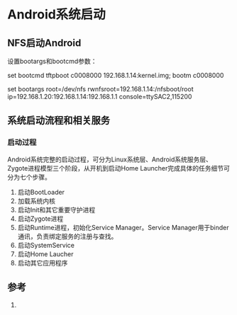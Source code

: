 # Android系统启动

## NFS启动Android


设置bootargs和bootcmd参数：

set bootcmd tftpboot c0008000 192.168.1.14:kernel.img\; bootm c0008000

set bootargs root=/dev/nfs rwnfsroot=192.168.1.14:/nfsboot/root ip=192.168.1.20:192.168.1.14:192.168.1.1  console=ttySAC2,115200


## 系统启动流程和相关服务

### 启动过程

Android系统完整的启动过程，可分为Linux系统层、Android系统服务层、Zygote进程模型三个阶段，从开机到启动Home Launcher完成具体的任务细节可分为七个步骤。

1. 启动BootLoader
2. 加载系统内核
3. 启动Init和其它重要守护进程
4. 启动Zygote进程
5. 启动Runtime进程，初始化Service Manager。Service Manager用于binder通讯，负责绑定服务的注册与查找。
6. 启动SystemService
7. 启动Home Laucher
8. 启动其它应用程序



## 参考

1. 
